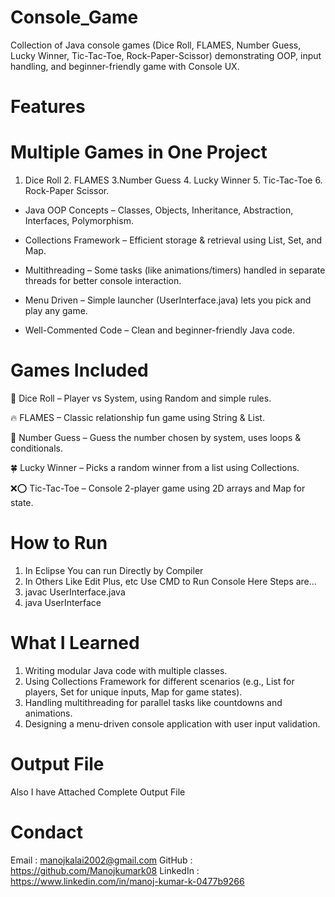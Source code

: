 # Console_Game
Collection of Java console games (Dice Roll, FLAMES, Number Guess, Lucky Winner, Tic-Tac-Toe, Rock-Paper-Scissor) demonstrating OOP, input handling,  and beginner-friendly game with Console UX.

# Features

# Multiple Games in One Project 
1. Dice Roll 2. FLAMES 3.Number Guess 4. Lucky Winner 5. Tic-Tac-Toe 6. Rock-Paper Scissor.

 * Java OOP Concepts – Classes, Objects, Inheritance, Abstraction, Interfaces, Polymorphism.

 * Collections Framework – Efficient storage & retrieval using List, Set, and Map.

 * Multithreading – Some tasks (like animations/timers) handled in separate threads for better console interaction.

 * Menu Driven – Simple launcher (UserInterface.java) lets you pick and play any game.

 * Well-Commented Code – Clean and beginner-friendly Java code.

 # Games Included

🎲 Dice Roll – Player vs System, using Random and simple rules.

🔥 FLAMES – Classic relationship fun game using String & List.

🔢 Number Guess – Guess the number chosen by system, uses loops & conditionals.

🍀 Lucky Winner – Picks a random winner from a list using Collections.

❌⭕ Tic-Tac-Toe – Console 2-player game using 2D arrays and Map for state.

# How to Run
 1. In Eclipse You can run Directly by Compiler
 2. In Others Like Edit Plus, etc Use CMD to Run Console
  Here Steps are...
  1. javac UserInterface.java
  2. java UserInterface
# What I Learned

1. Writing modular Java code with multiple classes.
2. Using Collections Framework for different scenarios (e.g., List for players, Set for unique inputs, Map for game states).
3. Handling multithreading for parallel tasks like countdowns and animations.
4. Designing a menu-driven console application with user input validation.

# Output File 
   Also I have Attached Complete Output File 

# Condact 
Email : manojkalai2002@gmail.com
GitHub : https://github.com/Manojkumark08
LinkedIn : https://www.linkedin.com/in/manoj-kumar-k-0477b9266
